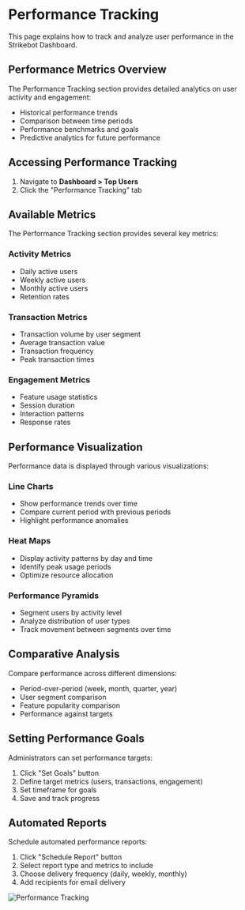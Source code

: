 # Performance Tracking

This page explains how to track and analyze user performance in the Strikebot Dashboard.

## Performance Metrics Overview

The Performance Tracking section provides detailed analytics on user activity and engagement:

- Historical performance trends
- Comparison between time periods
- Performance benchmarks and goals
- Predictive analytics for future performance

## Accessing Performance Tracking

1. Navigate to **Dashboard > Top Users**
2. Click the "Performance Tracking" tab

## Available Metrics

The Performance Tracking section provides several key metrics:

### Activity Metrics
- Daily active users
- Weekly active users
- Monthly active users
- Retention rates

### Transaction Metrics
- Transaction volume by user segment
- Average transaction value
- Transaction frequency
- Peak transaction times

### Engagement Metrics
- Feature usage statistics
- Session duration
- Interaction patterns
- Response rates

## Performance Visualization

Performance data is displayed through various visualizations:

### Line Charts
- Show performance trends over time
- Compare current period with previous periods
- Highlight performance anomalies

### Heat Maps
- Display activity patterns by day and time
- Identify peak usage periods
- Optimize resource allocation

### Performance Pyramids
- Segment users by activity level
- Analyze distribution of user types
- Track movement between segments over time

## Comparative Analysis

Compare performance across different dimensions:

- Period-over-period (week, month, quarter, year)
- User segment comparison
- Feature popularity comparison
- Performance against targets

## Setting Performance Goals

Administrators can set performance targets:

1. Click "Set Goals" button
2. Define target metrics (users, transactions, engagement)
3. Set timeframe for goals
4. Save and track progress

## Automated Reports

Schedule automated performance reports:

1. Click "Schedule Report" button
2. Select report type and metrics to include
3. Choose delivery frequency (daily, weekly, monthly)
4. Add recipients for email delivery

![Performance Tracking](../assets/images/performance-tracking.png)
